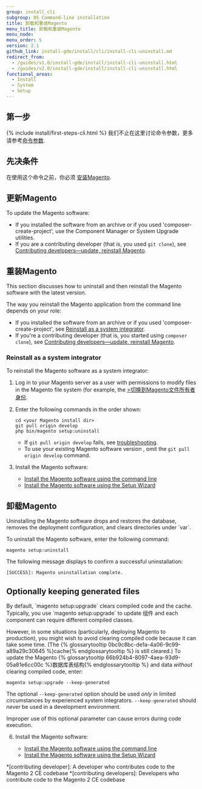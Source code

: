 ```yaml
---
group: install_cli
subgroup: 05_Command-line installation
title: 卸载和重装Magento
menu_title: 卸载和重装Magento
menu_node:
menu_order: 5
version: 2.1
github_link: install-gde/install/cli/install-cli-uninstall.md
redirect_from:
  - /guides/v1.0/install-gde/install/install-cli-uninstall.html
  - /guides/v2.0/install-gde/install/install-cli-uninstall.html
functional_areas:
  - Install
  - System
  - Setup
---
```


<h2 id="instgde-cli-before">第一步</h2>
{% include install/first-steps-cli.html %}
我们不止在这里讨论命令参数，更多请参考<a href="{{ page.baseurl }}/install-gde/install/cli/install-cli-subcommands.html#instgde-cli-subcommands-common">命令参数</a>.

<h2 id="instgde-install-magento-prereq">先决条件</h2>
在使用这个命令之前，你必须 <a href="{{ page.baseurl }}/install-gde/install/cli/install-cli-install.html">安装Magento</a>.

<h2 id="instgde-install-magento-update">更新Magento</h2>
To update the Magento software:

*	If you installed the software from an archive or if you used 'composer-create-project', use the Component Manager or System Upgrade utilities.
*	If you are a contributing developer (that is, you used `git clone`), see <a href="{{ page.baseurl }}/install-gde/install/cli/dev_options.html">Contributing developers&mdash;update, reinstall Magento</a>.

<h2 id="instgde-install-magento-reinstall">重装Magento</h2>
This section discusses how to uninstall and then reinstall the Magento software with the latest version.

The way you reinstall the Magento application from the command line depends on your role:

*	If you installed the software from an archive or if you used 'composer-create-project', see <a href="#instgde-install-reinst-update-sys">Reinstall as a system integrator</a>.
*	If you're a contributing developer (that is, you started using `composer clone`), see <a href="{{ page.baseurl }}/install-gde/install/cli/dev_options.html">Contributing developers&mdash;update, reinstall Magento</a>.


<h3 id="instgde-install-reinst-update-sys">Reinstall as a system integrator</h3>
To reinstall the Magento software as a system integrator:

1.	Log in to your Magento server as a user with permissions to modify files in the Magento file system (for example, the <a href="{{ page.baseurl }}/install-gde/prereq/file-sys-perms-over.html">>切换到Magento文件所有者身份</a>.
2.	Enter the following commands in the order shown:

		cd <your Magento install dir>
		git pull origin develop
		php bin/magento setup:uninstall

	<div class="bs-callout bs-callout-info" id="info">
		<span class="glyphicon-class">
  			<ul><li>If <code>git pull origin develop</code> fails, see <a href="{{ page.baseurl }}/install-gde/trouble/git/tshoot_git-pull-origin.html">troubleshooting</a>. </li>
  				<li>To use your existing Magento software version , omit the <code>git pull origin develop</code> command.</li></ul></span>
	</div>

3.	Install the Magento software:

	*	<a href="{{ page.baseurl }}/install-gde/install/cli/install-cli-install.html#instgde-install-cli-magento.html">Install the Magento software using the command line</a>
	*	<a href="{{ page.baseurl }}/install-gde/install/web/install-web.html">Install the Magento software using the Setup Wizard</a>

<h2 id="instgde-install-uninstall">卸载Magento</h2>
Uninstalling the Magento software drops and restores the database, removes the deployment configuration, and clears directories under `var`.

To uninstall the Magento software, enter the following command:

	magento setup:uninstall

The following message displays to confirm a successful uninstallation:

	[SUCCESS]: Magento uninstallation complete.

<h2 id="instgde-install-keep">Optionally keeping generated files</h2>
By default, `magento setup:upgrade` clears compiled code and the cache. Typically, you use `magento setup:upgrade` to update 组件 and each component can require different compiled classes.

However, in some situations (particularly, deploying Magento to production), you might wish to avoid clearing compiled code because it can take some time. (The {% glossarytooltip 0bc9c8bc-de1a-4a06-9c99-a89a29c30645 %}cache{% endglossarytooltip %} is still cleared.) To update the Magento {% glossarytooltip 66b924b4-8097-4aea-93d9-05a81e6cc00c %}数据库表结构{% endglossarytooltip %} and data *without* clearing compiled code, enter:

	magento setup:upgrade --keep-generated

<div class="bs-callout bs-callout-warning">
    <p>The optional <code>--keep-generated</code> option should be used <em>only</em> in limited circumstances by experienced system integrators. <code>--keep-generated</code> should <em>never</em> be used in a development environment.</p>
    <p>Improper use of this optional parameter can cause errors during code execution.</p>
</div>


6.	Install the Magento software:

	*	<a href="{{ page.baseurl }}/install-gde/install/cli/install-cli-install.html#instgde-install-cli-magento.html">Install the Magento software using the command line</a>
	*	<a href="{{ page.baseurl }}/install-gde/install/web/install-web.html">Install the Magento software using the Setup Wizard</a>

*[contributing developer]: A developer who contributes code to the Magento 2 CE codebase
*[contributing developers]: Developers who contribute code to the Magento 2 CE codebase

